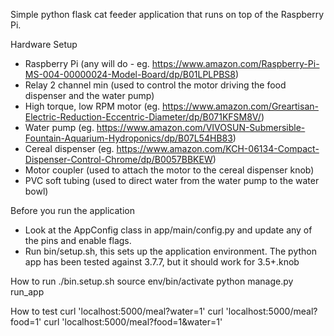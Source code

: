 Simple python flask cat feeder application that runs on top of the Raspberry Pi.

Hardware Setup
- Raspberry Pi (any will do - eg. https://www.amazon.com/Raspberry-Pi-MS-004-00000024-Model-Board/dp/B01LPLPBS8)
- Relay 2 channel min (used to control the motor driving the food dispenser and the water pump)
- High torque, low RPM motor (eg. https://www.amazon.com/Greartisan-Electric-Reduction-Eccentric-Diameter/dp/B071KFSM8V/)
- Water pump (eg. https://www.amazon.com/VIVOSUN-Submersible-Fountain-Aquarium-Hydroponics/dp/B07L54HB83)
- Cereal dispenser (eg. https://www.amazon.com/KCH-06134-Compact-Dispenser-Control-Chrome/dp/B0057BBKEW)
- Motor coupler (used to attach the motor to the cereal dispenser knob)
- PVC soft tubing (used to direct water from the water pump to the water bowl)

Before you run the application
- Look at the AppConfig class in app/main/config.py and update any of the pins and enable flags.
- Run bin/setup.sh, this sets up the application environment. The python app has been tested against 3.7.7, but it should work for 3.5+.knob

How to run
./bin.setup.sh
source env/bin/activate
python manage.py run_app

How to test
curl 'localhost:5000/meal?water=1'
curl 'localhost:5000/meal?food=1'
curl 'localhost:5000/meal?food=1&water=1'
